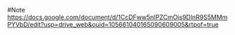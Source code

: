 #Note
https://docs.google.com/document/d/1CcDFww5nIPZCmOjs9DlnR9S5MMmPYVbD/edit?usp=drive_web&ouid=105661040165090609005&rtpof=true
